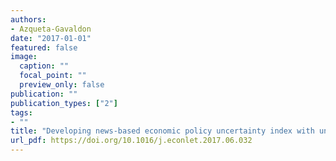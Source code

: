 ```yaml
---
authors:
- Azqueta-Gavaldon
date: "2017-01-01"
featured: false
image:
  caption: ""
  focal_point: ""
  preview_only: false
publication: ""
publication_types: ["2"]
tags:
- ""
title: "Developing news-based economic policy uncertainty index with unsupervised machine learning"
url_pdf: https://doi.org/10.1016/j.econlet.2017.06.032
---
```

